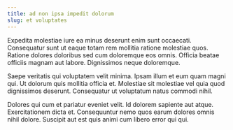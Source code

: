 ```yaml
---
title: ad non ipsa impedit dolorum
slug: et voluptates
---
```


Expedita molestiae iure ea minus deserunt enim sunt occaecati. Consequatur sunt ut eaque totam rem mollitia ratione molestiae quos. Ratione dolores doloribus sed cum doloremque eos omnis. Officia beatae officiis magnam aut labore. Dignissimos neque doloremque.

Saepe veritatis qui voluptatem velit minima. Ipsam illum et eum quam magni qui. Ut dolorum quis mollitia officia et. Molestiae sit molestiae vel quia quod dignissimos deserunt. Consequatur ut voluptatum natus commodi nihil.

Dolores qui cum et pariatur eveniet velit. Id dolorem sapiente aut atque. Exercitationem dicta et. Consequuntur nemo quos earum dolores omnis nihil dolore. Suscipit aut est quis animi cum libero error qui qui.
